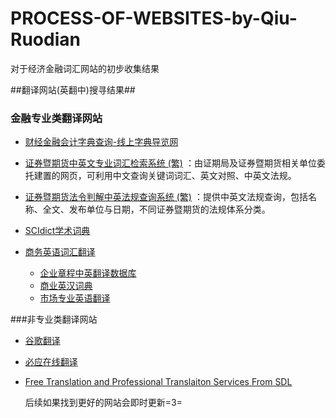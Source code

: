 # PROCESS-OF-WEBSITES-by-Qiu-Ruodian
对于经济金融词汇网站的初步收集结果


##翻译网站(英翻中)搜寻结果##

### 金融专业类翻译网站 ###

* [财经金融会计字典查询-线上字典导览网](http://www.tradict.net/field_finance.php)
 * [证券暨期货中英文专业词汇检索系统 (繁)](http://www.sfi.org.tw/glossary/)
    ：由证期局及证券暨期货相关单位委托建置的网页，可利用中文查询关键词词汇、英文对照、中英文法规。
 * [证券暨期货法令判解中英法规查询系统 (繁)](http://www.selaw.com.tw/)
    ：提供中英文法规查询，包括名称、全文、发布单位与日期，不同证券暨期货的法规体系分类。

* [SCIdict学术词典](http://www.scidict.org/)
 * [商务英语词汇翻译](http://yingyucihui.scientrans.com/shangwucihui/)
     * [企业章程中英翻译数据库](http://yingyucihui.scientrans.com/shangwucihui/207_65_1.html)
     * [商业英汉词典](http://yingyucihui.scientrans.com/shangwucihui/207_65_1.html)
     * [市场专业英语翻译](http://yingyucihui.scientrans.com/shangwucihui/207_65_1.html)
     

###非专业类翻译网站

* [谷歌翻译](https://translate.google.cn/)
* [必应在线翻译](http://www.bing.com/translator/)
* [Free Translation and Professional Translaiton Services From SDL](https://www.freetranslation.com/)

  后续如果找到更好的网站会即时更新=3=
